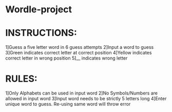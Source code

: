 # Wordle-project
# INSTRUCTIONS:
1]Guess a five letter word in 6 guess attempts 
2]Input a word to guess
3]Green indicates correct letter at correct position 
4]Yellow indicates correct letter in wrong position
5]__ indicates wrong letter

# RULES: 
1]Only Alphabets can be used in input word 
2]No Symbols/Numbers are allowed in input word
3]Input word needs to be strictly 5 letters long
4]Enter unique word to guess. Re-using same word will throw error


